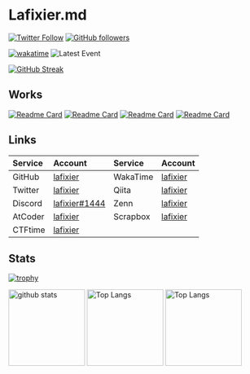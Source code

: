 # Lafixier.md

[![Twitter Follow](https://img.shields.io/twitter/follow/lafixier?style=social)](https://twitter.com/intent/follow?screen_name=lafixier)
[![GitHub followers](https://img.shields.io/github/followers/lafixier?style=social)](https://github.com/lafixier)

[![wakatime](https://wakatime.com/badge/user/25575c52-1e36-49a7-8a4f-c044c64d7c6f.svg)](https://wakatime.com/@25575c52-1e36-49a7-8a4f-c044c64d7c6f)
![Latest Event](https://img.shields.io/badge/dynamic/json?label=Latest%20event&query=%24%5B0%5D.created_at&url=https%3A%2F%2Fapi.github.com%2Fusers%2Flafixier%2Fevents)

[![GitHub Streak](https://streak-stats.demolab.com?user=lafixier&theme=github-dark)](https://git.io/streak-stats)

## Works

[![Readme Card](https://github-readme-stats.vercel.app/api/pin/?theme=onedark&username=lafixier&repo=chinort)](https://github.com/lafixier/chinort)
[![Readme Card](https://github-readme-stats.vercel.app/api/pin/?theme=onedark&username=lafixier&repo=chinotc)](https://github.com/lafixier/chinotc)
[![Readme Card](https://github-readme-stats.vercel.app/api/pin/?theme=onedark&username=lafixier&repo=wrd2txt)](https://github.com/lafixier/wrd2txt)
[![Readme Card](https://github-readme-stats.vercel.app/api/pin/?theme=onedark&username=lafixier&repo=fish-env-build-script)](https://github.com/lafixier/fish-env-build-script)

## Links

| Service | Account                                                          | Service  | Account                                    |
| :------ | :--------------------------------------------------------------- | :------- | :----------------------------------------- |
| GitHub  | [lafixier](https://github.com/lafixier)                          | WakaTime | [lafixier](https://wakatime.com/@lafixier) |
| Twitter | [lafixier](https://twitter.com/lafixier)                         | Qiita    | [lafixier](https://qiita.com/lafixier)     |
| Discord | [lafixier#1444](https://discordapp.com/users/873474894032146453) | Zenn     | [lafixier](https://zenn.dev/lafixier)      |
| AtCoder | [lafixier](https://atcoder.jp/users/lafixier)                    | Scrapbox | [lafixier](https://scrapbox.io/lafixier)   |
| CTFtime | [lafixier](https://ctftime.org/team/179539)                      |

## Stats

[![trophy](https://github-profile-trophy.vercel.app/?username=lafixier&theme=onedark&row=2&column=3)](https://github.com/ryo-ma/github-profile-trophy)

<a><img alt="github stats" height="150px" src="https://github-readme-stats.vercel.app/api?username=lafixier&theme=onedark&show_icons=ture" /></a>
<a><img alt="Top Langs" height="150px" src="https://github-profile-summary-cards.vercel.app/api/cards/profile-details?username=lafixier&theme=dracula" /></a>
<a><img alt="Top Langs" height="150px" src="https://github-readme-stats.vercel.app/api/top-langs/?username=lafixier&layout=compact&show_icons=true&theme=onedark" /></a>
